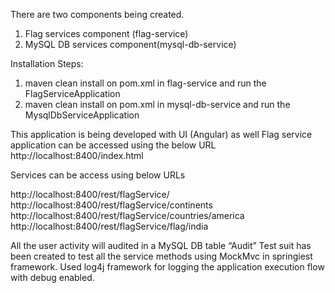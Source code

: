 There are two components being created.
1. Flag services component (flag-service)
2. MySQL DB services component(mysql-db-service)

Installation Steps:
1. maven clean install on pom.xml in flag-service and run the FlagServiceApplication
2. maven clean install on pom.xml in mysql-db-service and run the MysqlDbServiceApplication

This application is being developed with UI (Angular) as well
Flag service application can be accessed using the below URL
http://localhost:8400/index.html

Services can be access using below URLs

http://localhost:8400/rest/flagService/
http://localhost:8400/rest/flagService/continents
http://localhost:8400/rest/flagService/countries/america
http://localhost:8400/rest/flagService/flag/india


All the user activity will audited in a MySQL DB table “Audit”
Test suit has been created to test all the service methods using MockMvc in springiest framework.
Used log4j framework for logging the application execution flow with debug enabled.


